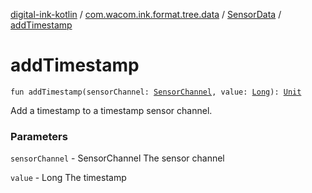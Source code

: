 [digital-ink-kotlin](../../index.md) / [com.wacom.ink.format.tree.data](../index.md) / [SensorData](index.md) / [addTimestamp](./add-timestamp.md)

# addTimestamp

`fun addTimestamp(sensorChannel: `[`SensorChannel`](../../com.wacom.ink.format.input/-sensor-channel/index.md)`, value: `[`Long`](https://kotlinlang.org/api/latest/jvm/stdlib/kotlin/-long/index.html)`): `[`Unit`](https://kotlinlang.org/api/latest/jvm/stdlib/kotlin/-unit/index.html)

Add a timestamp to a timestamp sensor channel.

### Parameters

`sensorChannel` - SensorChannel The sensor channel

`value` - Long The timestamp